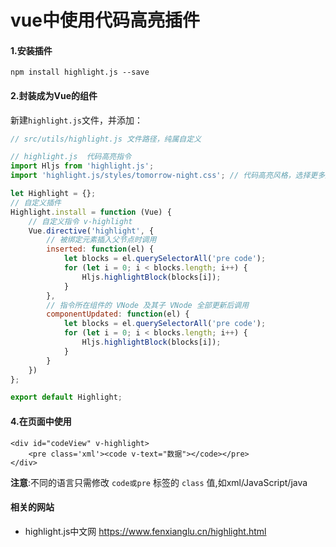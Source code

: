 # vue中使用代码高亮插件



#### 1.安装插件

```shell
npm install highlight.js --save
```



#### 2.封装成为Vue的组件

新建`highlight.js`文件，并添加：

```js
// src/utils/highlight.js 文件路径，纯属自定义

// highlight.js  代码高亮指令
import Hljs from 'highlight.js';
import 'highlight.js/styles/tomorrow-night.css'; // 代码高亮风格，选择更多风格需导入 node_modules/hightlight.js/styles/ 目录下其它css文件

let Highlight = {};
// 自定义插件
Highlight.install = function (Vue) {
    // 自定义指令 v-highlight
    Vue.directive('highlight', {
        // 被绑定元素插入父节点时调用
        inserted: function(el) {
            let blocks = el.querySelectorAll('pre code');
            for (let i = 0; i < blocks.length; i++) {
                Hljs.highlightBlock(blocks[i]);
            }
        },
        // 指令所在组件的 VNode 及其子 VNode 全部更新后调用
        componentUpdated: function(el) {
            let blocks = el.querySelectorAll('pre code');
            for (let i = 0; i < blocks.length; i++) {
                Hljs.highlightBlock(blocks[i]);
            }
        }
    })
};

export default Highlight;
```



#### 4.在页面中使用



```vue
<div id="codeView" v-highlight>
    <pre class='xml'><code v-text="数据"></code></pre>
</div>
```

**注意**:不同的语言只需修改 `code或pre` 标签的 `class` 值,如xml/JavaScript/java



#### 相关的网站

- highlight.js中文网 https://www.fenxianglu.cn/highlight.html
